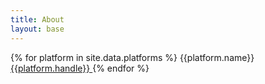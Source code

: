 ```yaml
---
title: About
layout: base
---
```


<link rel="stylesheet" type="text/css" href="assets/css/about.css">


{% for platform in site.data.platforms %}
<span class="platform">{{platform.name}}</span>
<a class="handle"
   target="_blank"
   rel="noopener noreferrer"
   href="{{platform.href_fmt | replace: '<handle>', platform.handle}}">
  {{platform.handle}}
</a>
{% endfor %}

